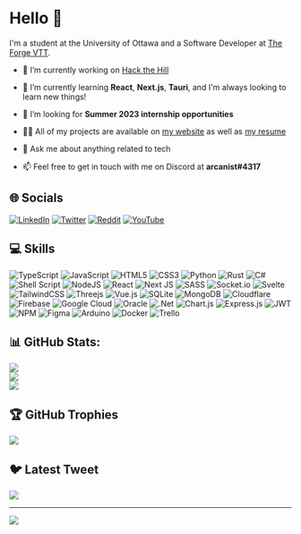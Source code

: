 # Hello 👋

I'm a student at the University of Ottawa and a Software Developer at [The Forge VTT](https://forge-vtt.com).

- 🔭 I’m currently working on [Hack the Hill](https://hackthehill.com)

- 🌱 I’m currently learning **React**, **Next.js**, **Tauri**, and I'm always looking to learn new things!

- 🤝 I’m looking for **Summer 2023 internship opportunities**

- 👨‍💻 All of my projects are available on [my website](https://arcanist.me) as well as [my resume](https://arcanist.me/resume)

- 💬 Ask me about anything related to tech

- 📫 Feel free to get in touch with me on Discord at **arcanist#4317**

## 🌐 Socials
[![LinkedIn](https://img.shields.io/badge/LinkedIn-%230077B5.svg?logo=linkedin&logoColor=white)](https://linkedin.com/in/arcanistzed) [![Twitter](https://img.shields.io/badge/Twitter-%231DA1F2.svg?logo=Twitter&logoColor=white)](https://twitter.com/arcanistzed)  [![Reddit](https://img.shields.io/badge/Reddit-%23FF4500.svg?logo=Reddit&logoColor=white)](https://reddit.com/user/arcanistzed) [![YouTube](https://img.shields.io/badge/YouTube-%23FF0000.svg?logo=YouTube&logoColor=white)](https://youtube.com/@arcanistzed)

## 💻 Skills


![TypeScript](https://img.shields.io/badge/TypeScript-%23007ACC.svg?style=flat-square&logo=typescript&logoColor=white) ![JavaScript](https://img.shields.io/badge/JavaScript-%23323330.svg?style=flat-square&logo=javascript&logoColor=%23F7DF1E) ![HTML5](https://img.shields.io/badge/HTML5-%23E34F26.svg?style=flat-square&logo=html5&logoColor=white) ![CSS3](https://img.shields.io/badge/CSS3-%231572B6.svg?style=flat-square&logo=css3&logoColor=white) ![Python](https://img.shields.io/badge/Python-3670A0?style=flat-square&logo=python&logoColor=ffdd54) ![Rust](https://img.shields.io/badge/Rust-%23000000.svg?style=flat-square&logo=rust&logoColor=white) ![C#](https://img.shields.io/badge/C%23-%23239120.svg?style=flat-square&logo=c-sharp&logoColor=white) ![Shell Script](https://img.shields.io/badge/Shell-%233E474A.svg?style=flat-square&logo=gnu-bash&logoColor=white) ![NodeJS](https://img.shields.io/badge/Node.js-6DA55F?style=flat-square&logo=node.js&logoColor=white) ![React](https://img.shields.io/badge/React-%2320232a.svg?style=flat-square&logo=react&logoColor=%2361DAFB) ![Next JS](https://img.shields.io/badge/Next-black?style=flat-square&logo=next.js&logoColor=white) ![SASS](https://img.shields.io/badge/SASS-hotpink.svg?style=flat-square&logo=SASS&logoColor=white) ![Socket.io](https://img.shields.io/badge/Socket.io-black?style=flat-square&logo=socket.io&badgeColor=010101) ![Svelte](https://img.shields.io/badge/Svelte-%23f1413d.svg?style=flat-square&logo=svelte&logoColor=white) ![TailwindCSS](https://img.shields.io/badge/Tailwind-%2338B2AC.svg?style=flat-square&logo=tailwind-css&logoColor=white) ![Threejs](https://img.shields.io/badge/Three.js-black?style=flat-square&logo=three.js&logoColor=white) ![Vue.js](https://img.shields.io/badge/Vue-%2335495e.svg?style=flat-square&logo=vuedotjs&logoColor=%234FC08D) ![SQLite](https://img.shields.io/badge/SQLite-%2307405e.svg?style=flat-square&logo=sqlite&logoColor=white) ![MongoDB](https://img.shields.io/badge/MongoDB-%234ea94b.svg?style=flat-square&logo=mongodb&logoColor=white) ![Cloudflare](https://img.shields.io/badge/Cloudflare-F38020?style=flat-square&logo=Cloudflare&logoColor=white) ![Firebase](https://img.shields.io/badge/Firebase-%23039BE5.svg?style=flat-square&logo=firebase) ![Google Cloud](https://img.shields.io/badge/Google%20Cloud-%234285F4.svg?style=flat-square&logo=google-cloud&logoColor=white) ![Oracle](https://img.shields.io/badge/Oracle-F80000?style=flat-square&logo=oracle&logoColor=white) ![.Net](https://img.shields.io/badge/.NET-5C2D91?style=flat-square&logo=.net&logoColor=white) ![Chart.js](https://img.shields.io/badge/Chart.js-F5788D.svg?style=flat-square&logo=chart.js&logoColor=white) ![Express.js](https://img.shields.io/badge/Express-%23404d59.svg?style=flat-square&logo=express&logoColor=%2361DAFB) ![JWT](https://img.shields.io/badge/JWT-black?style=flat-square&logo=JSON%20web%20tokens) ![NPM](https://img.shields.io/badge/NPM-%23000000.svg?style=flat-square&logo=npm&logoColor=white) ![Figma](https://img.shields.io/badge/Figma-%23F24E1E.svg?style=flat-square&logo=figma&logoColor=white) ![Arduino](https://img.shields.io/badge/-Arduino-00979D?style=flat-square&logo=Arduino&logoColor=white) ![Docker](https://img.shields.io/badge/Docker-%230db7ed.svg?style=flat-square&logo=docker&logoColor=white) ![Trello](https://img.shields.io/badge/Trello-%23026AA7.svg?style=flat-square&logo=Trello&logoColor=white)

## 📊 GitHub Stats:
![](https://github-readme-stats.vercel.app/api?username=arcanistzed&theme=dark&hide_border=false&include_all_commits=true&count_private=true)<br/>
![](https://github-readme-streak-stats.herokuapp.com/?user=arcanistzed&theme=dark&hide_border=false)<br/>
![](https://github-readme-stats.vercel.app/api/top-langs/?username=arcanistzed&theme=dark&hide_border=false&include_all_commits=true&count_private=true&layout=compact)

## 🏆 GitHub Trophies
![](https://github-profile-trophy.vercel.app/?username=arcanistzed&theme=onedark&no-frame=true&no-bg=true&margin-w=4)

## 🐦 Latest Tweet
[![](https://gtce.itsvg.in/api?username=arcanistzed)](https://gtce.itsvg.in)

---
[![](https://visitcount.itsvg.in/api?id=arcanistzed&icon=1&color=6)](https://visitcount.itsvg.in)
